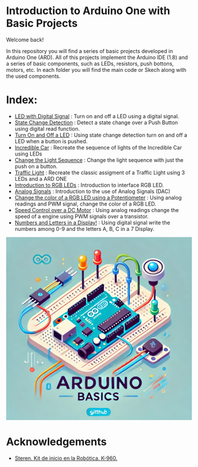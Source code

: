 # Introduction to Arduino One with Basic Projects

Welcome back!

In this repository you will find a series of basic projects developed in Arduino One (ARD). All of this projects implement the Arduino IDE (1.8) and a series of basic components, such as LEDs, resistors, push bottons, motors, etc. In each folder you will find the main code or Skech along with the used components. 

# Index: 
* [LED with Digital Signal](https://github.com/AlanAmaro13/Arduino_Basic_Projects/tree/main/DigitalOutput_LED) : Turn on and off a LED using a digital signal. 
* [State Change Detection](https://github.com/AlanAmaro13/Arduino_Basic_Projects/tree/main/Botton_State_Detection) : Detect a state change over a Push Button using digital read function.  
* [Turn On and Off a LED](https://github.com/AlanAmaro13/Arduino_Basic_Projects/tree/main/PushButter_LED_TurnOnOFF) : Using state change detection turn on and off a LED when a button is pushed. 
* [Incredible Car](https://github.com/AlanAmaro13/Arduino_Basic_Projects/tree/main/Incredible_Car) : Recreate the sequence of lights of the Incredible Car using LEDs 
* [Change the Light Sequence](https://github.com/AlanAmaro13/Arduino_Basic_Projects/tree/main/LED_Sequence) : Change the light sequence with just the push on a button.  
* [Traffic Light](https://github.com/AlanAmaro13/Arduino_Basic_Projects/tree/main/Traffic_Light) : Recreate the classic assigment of a Traffic Light using 3 LEDs and a ARD ONE 
* [Introduction to RGB LEDs](https://github.com/AlanAmaro13/Arduino_Basic_Projects/tree/main/Introduction_RGB_LED) : Introduction to interface RGB LED.  
* [Analog Signals](https://github.com/AlanAmaro13/Arduino_Basic_Projects/tree/main/Analogic_Signal) : Introduction to the use of Analog Signals (DAC) 
* [Change the color of a RGB LED using a Potentiometer](https://github.com/AlanAmaro13/Arduino_Basic_Projects/tree/main/LED_RGB_Potenciometer) : Using analog readings and PWM signal, change the color of a RGB LED. 
* [Speed Control over a DC Motor](https://github.com/AlanAmaro13/Arduino_Basic_Projects/tree/main/DC_Motor) : Using analog readings change the speed of a engine using PWM signals over a transistor. 
* [Numbers and Letters in a Display!](https://github.com/AlanAmaro13/Arduino_Basic_Projects/tree/main/Countdown_7_Segments_Display) : Using digital signal write the numbers among 0-9 and the letters A, B, C in a 7 Display.

![Logo](https://github.com/AlanAmaro13/Arduino_Basic_Projects/blob/main/ARDMiniature.png)  


# Acknowledgements

 - [Steren. Kit de inicio en la Robótica. K-960.](https://sterencapyproyrepo.azurewebsites.net/videos/Kit_inicio_Robotica/story.html)



